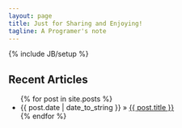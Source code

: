 ```yaml
---
layout: page
title: Just for Sharing and Enjoying!
tagline: A Programer's note
---
```

{% include JB/setup %}

## Recent Articles

<ul class="posts">
  {% for post in site.posts %}
    <li><span>{{ post.date | date_to_string }}</span> &raquo; <a href="{{ BASE_PATH }}{{ post.url }}">{{ post.title }}</a></li>
  {% endfor %}
</ul>
